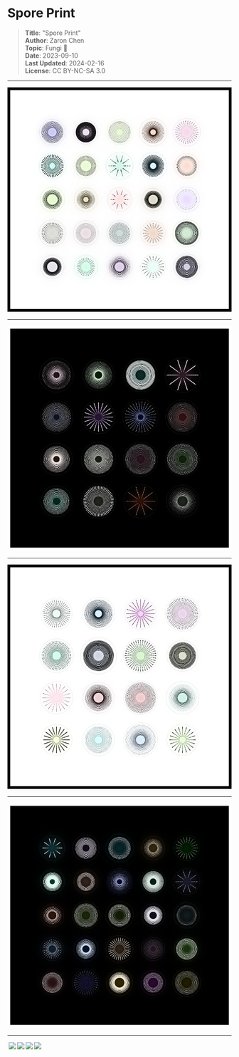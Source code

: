 # Spore Print

> **Title**: "Spore Print"  
> **Author**: Zaron Chen  
> **Topic**: Fungi 🍄  
> **Date**: 2023-09-10  
> **Last Updated**: 2024-02-16  
> **License**: CC BY-NC-SA 3.0

---

<a href="https://openprocessing.org/sketch/1999930">
  <img src="./preview/1.png" width="600">
</a>

---

<a href="https://openprocessing.org/sketch/1999930">
  <img src="./preview/2.png" width="600">
</a>

---

<a href="https://openprocessing.org/sketch/1999930">
  <img src="./preview/3.png" width="600">
</a>

---

<a href="https://openprocessing.org/sketch/1999930">
  <img src="./preview/4.png" width="600">
</a>

---

<img style="height:22px!important;margin-left:3px;vertical-align:text-bottom;" src="https://mirrors.creativecommons.org/presskit/icons/cc.svg?ref=chooser-v1"><img style="height:22px!important;margin-left:3px;vertical-align:text-bottom;" src="https://mirrors.creativecommons.org/presskit/icons/by.svg?ref=chooser-v1"><img style="height:22px!important;margin-left:3px;vertical-align:text-bottom;" src="https://mirrors.creativecommons.org/presskit/icons/nc.svg?ref=chooser-v1"><img style="height:22px!important;margin-left:3px;vertical-align:text-bottom;" src="https://mirrors.creativecommons.org/presskit/icons/sa.svg?ref=chooser-v1">
